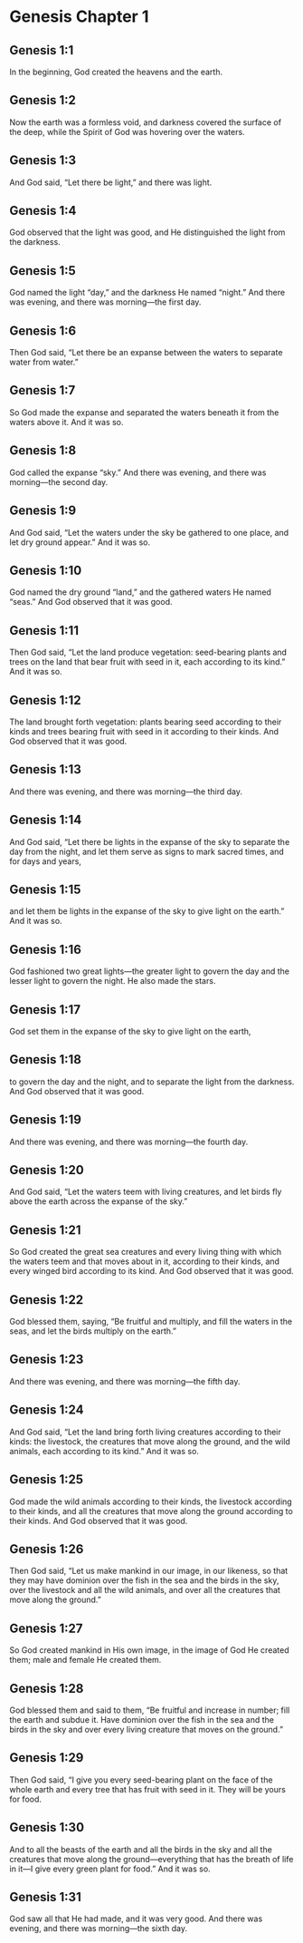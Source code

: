 # Genesis Chapter 1

## Genesis 1:1

In the beginning, God created the heavens and the earth.

## Genesis 1:2

Now the earth was a formless void, and darkness covered the surface of the deep, while the Spirit of God was hovering over the waters.

## Genesis 1:3

And God said, “Let there be light,” and there was light.

## Genesis 1:4

God observed that the light was good, and He distinguished the light from the darkness.

## Genesis 1:5

God named the light “day,” and the darkness He named “night.” And there was evening, and there was morning—the first day.

## Genesis 1:6

Then God said, “Let there be an expanse between the waters to separate water from water.”

## Genesis 1:7

So God made the expanse and separated the waters beneath it from the waters above it. And it was so.

## Genesis 1:8

God called the expanse “sky.” And there was evening, and there was morning—the second day.

## Genesis 1:9

And God said, “Let the waters under the sky be gathered to one place, and let dry ground appear.” And it was so.

## Genesis 1:10

God named the dry ground “land,” and the gathered waters He named “seas.” And God observed that it was good.

## Genesis 1:11

Then God said, “Let the land produce vegetation: seed-bearing plants and trees on the land that bear fruit with seed in it, each according to its kind.” And it was so.

## Genesis 1:12

The land brought forth vegetation: plants bearing seed according to their kinds and trees bearing fruit with seed in it according to their kinds. And God observed that it was good.

## Genesis 1:13

And there was evening, and there was morning—the third day.

## Genesis 1:14

And God said, “Let there be lights in the expanse of the sky to separate the day from the night, and let them serve as signs to mark sacred times, and for days and years,

## Genesis 1:15

and let them be lights in the expanse of the sky to give light on the earth.” And it was so.

## Genesis 1:16

God fashioned two great lights—the greater light to govern the day and the lesser light to govern the night. He also made the stars.

## Genesis 1:17

God set them in the expanse of the sky to give light on the earth,

## Genesis 1:18

to govern the day and the night, and to separate the light from the darkness. And God observed that it was good.

## Genesis 1:19

And there was evening, and there was morning—the fourth day.

## Genesis 1:20

And God said, “Let the waters teem with living creatures, and let birds fly above the earth across the expanse of the sky.”

## Genesis 1:21

So God created the great sea creatures and every living thing with which the waters teem and that moves about in it, according to their kinds, and every winged bird according to its kind. And God observed that it was good.

## Genesis 1:22

God blessed them, saying, “Be fruitful and multiply, and fill the waters in the seas, and let the birds multiply on the earth.”

## Genesis 1:23

And there was evening, and there was morning—the fifth day.

## Genesis 1:24

And God said, “Let the land bring forth living creatures according to their kinds: the livestock, the creatures that move along the ground, and the wild animals, each according to its kind.” And it was so.

## Genesis 1:25

God made the wild animals according to their kinds, the livestock according to their kinds, and all the creatures that move along the ground according to their kinds. And God observed that it was good.

## Genesis 1:26

Then God said, “Let us make mankind in our image, in our likeness, so that they may have dominion over the fish in the sea and the birds in the sky, over the livestock and all the wild animals, and over all the creatures that move along the ground.”

## Genesis 1:27

So God created mankind in His own image, in the image of God He created them; male and female He created them.

## Genesis 1:28

God blessed them and said to them, “Be fruitful and increase in number; fill the earth and subdue it. Have dominion over the fish in the sea and the birds in the sky and over every living creature that moves on the ground.”

## Genesis 1:29

Then God said, “I give you every seed-bearing plant on the face of the whole earth and every tree that has fruit with seed in it. They will be yours for food.

## Genesis 1:30

And to all the beasts of the earth and all the birds in the sky and all the creatures that move along the ground—everything that has the breath of life in it—I give every green plant for food.” And it was so.

## Genesis 1:31

God saw all that He had made, and it was very good. And there was evening, and there was morning—the sixth day.
